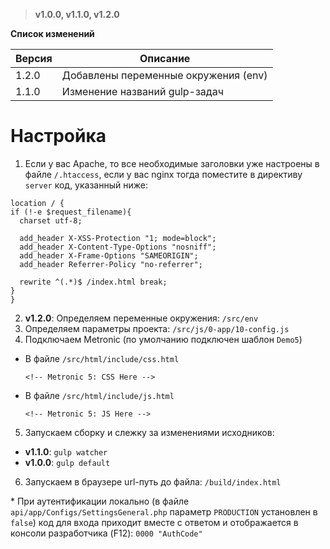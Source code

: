 > **v1.0.0, v1.1.0, v1.2.0**

**Список изменений**

Версия | Описание
--- | ---
1.2.0 | Добавлены переменные окружения (env)
1.1.0 | Изменение названий gulp-задач

# Настройка
1. Если у вас Apache, то все необходимые заголовки уже настроены в файле `/.htaccess`, если у вас nginx тогда поместите в директиву `server` код, указанный ниже:
  ```nginx
location / {
  if (!-e $request_filename){
    charset utf-8;

    add_header X-XSS-Protection "1; mode=block";
    add_header X-Content-Type-Options "nosniff";
    add_header X-Frame-Options "SAMEORIGIN";
    add_header Referrer-Policy "no-referrer";

    rewrite ^(.*)$ /index.html break;
  }
}
```
2. **v1.2.0**: Определяем переменные окружения: `/src/env`
3. Определяем параметры проекта: `/src/js/0-app/10-config.js`
4. Подключаем Metronic (по умолчанию подключен шаблон `Demo5`)
  - В файле `/src/html/include/css.html`

    `<!-- Metronic 5: CSS Here -->`
  - В файле `/src/html/include/js.html`

    `<!-- Metronic 5: JS Here -->`
5. Запускаем сборку и слежку за изменениями исходников:
  - **v1.1.0**: `gulp watcher`
  - **v1.0.0**: `gulp default`
6. Запускаем в браузере url-путь до файла: `/build/index.html`

\* При аутентификации локально (в файле `api/app/Configs/SettingsGeneral.php` параметр `PRODUCTION` установлен в `false`) код для входа приходит вместе с ответом и отображается в консоли разработчика (F12): `0000 "AuthCode"`